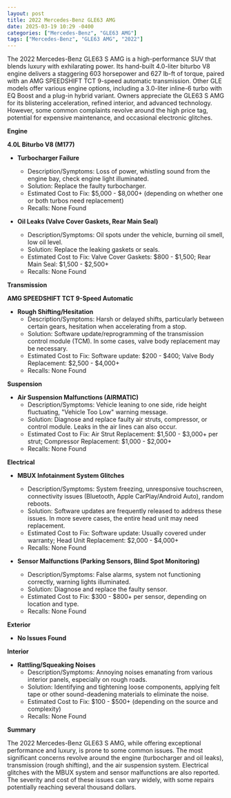 ```yaml
---
layout: post
title: 2022 Mercedes-Benz GLE63 AMG
date: 2025-03-19 10:29 -0400
categories: ["Mercedes-Benz", "GLE63 AMG"]
tags: ["Mercedes-Benz", "GLE63 AMG", "2022"]
---
```

The 2022 Mercedes-Benz GLE63 S AMG is a high-performance SUV that blends luxury with exhilarating power. Its hand-built 4.0-liter biturbo V8 engine delivers a staggering 603 horsepower and 627 lb-ft of torque, paired with an AMG SPEEDSHIFT TCT 9-speed automatic transmission. Other GLE models offer various engine options, including a 3.0-liter inline-6 turbo with EQ Boost and a plug-in hybrid variant. Owners appreciate the GLE63 S AMG for its blistering acceleration, refined interior, and advanced technology. However, some common complaints revolve around the high price tag, potential for expensive maintenance, and occasional electronic glitches.

**Engine**

**4.0L Biturbo V8 (M177)**

* **Turbocharger Failure**
    * Description/Symptoms: Loss of power, whistling sound from the engine bay, check engine light illuminated.
    * Solution: Replace the faulty turbocharger.
    * Estimated Cost to Fix: $5,000 - $8,000+ (depending on whether one or both turbos need replacement)
    * Recalls: None Found

* **Oil Leaks (Valve Cover Gaskets, Rear Main Seal)**
    * Description/Symptoms: Oil spots under the vehicle, burning oil smell, low oil level.
    * Solution: Replace the leaking gaskets or seals.
    * Estimated Cost to Fix: Valve Cover Gaskets: $800 - $1,500; Rear Main Seal: $1,500 - $2,500+
    * Recalls: None Found

**Transmission**

**AMG SPEEDSHIFT TCT 9-Speed Automatic**

* **Rough Shifting/Hesitation**
    * Description/Symptoms: Harsh or delayed shifts, particularly between certain gears, hesitation when accelerating from a stop.
    * Solution: Software update/reprogramming of the transmission control module (TCM). In some cases, valve body replacement may be necessary.
    * Estimated Cost to Fix: Software update: $200 - $400; Valve Body Replacement: $2,500 - $4,000+
    * Recalls: None Found

**Suspension**

* **Air Suspension Malfunctions (AIRMATIC)**
    * Description/Symptoms: Vehicle leaning to one side, ride height fluctuating, "Vehicle Too Low" warning message.
    * Solution: Diagnose and replace faulty air struts, compressor, or control module. Leaks in the air lines can also occur.
    * Estimated Cost to Fix: Air Strut Replacement: $1,500 - $3,000+ per strut; Compressor Replacement: $1,000 - $2,000+
    * Recalls: None Found

**Electrical**

* **MBUX Infotainment System Glitches**
    * Description/Symptoms: System freezing, unresponsive touchscreen, connectivity issues (Bluetooth, Apple CarPlay/Android Auto), random reboots.
    * Solution: Software updates are frequently released to address these issues. In more severe cases, the entire head unit may need replacement.
    * Estimated Cost to Fix: Software update: Usually covered under warranty; Head Unit Replacement: $2,000 - $4,000+
    * Recalls: None Found

* **Sensor Malfunctions (Parking Sensors, Blind Spot Monitoring)**
    * Description/Symptoms: False alarms, system not functioning correctly, warning lights illuminated.
    * Solution: Diagnose and replace the faulty sensor.
    * Estimated Cost to Fix: $300 - $800+ per sensor, depending on location and type.
    * Recalls: None Found

**Exterior**

* **No Issues Found**

**Interior**

* **Rattling/Squeaking Noises**
    * Description/Symptoms: Annoying noises emanating from various interior panels, especially on rough roads.
    * Solution: Identifying and tightening loose components, applying felt tape or other sound-deadening materials to eliminate the noise.
    * Estimated Cost to Fix: $100 - $500+ (depending on the source and complexity)
    * Recalls: None Found

**Summary**

The 2022 Mercedes-Benz GLE63 S AMG, while offering exceptional performance and luxury, is prone to some common issues. The most significant concerns revolve around the engine (turbocharger and oil leaks), transmission (rough shifting), and the air suspension system. Electrical glitches with the MBUX system and sensor malfunctions are also reported. The severity and cost of these issues can vary widely, with some repairs potentially reaching several thousand dollars.

